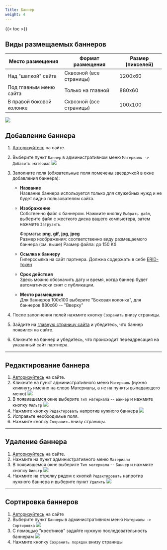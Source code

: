 ```yaml
---
Title: Баннер
weight: 4
---
```

{{< toc >}}

## Виды размещаемых баннеров

| Место размещения          | Формат размещения         | Размер (пикселей)     |
|-------------------------- |-------------------------  |-------------------    |
| Над "шапкой" сайта        | Сквозной (все страницы)   | 1200x60              |
| Под главным меню сайта    | Только на главной         | 880x60                |
| В правой боковой колонке  | Сквозной (все страницы)   | 100x100               |

![](../img/banner_types.png)


## Добавление баннера

1. [Авторизуйтесь](../auth) на сайте.

1. Выберите пункт `Баннер` в административном меню `Материалы -> Добавить материал` ![](../img/create_banner_link.png)

1. Заполните поля (обязательные поля помечены звездочкой в окне добавления баннера):

    - **Название**  
    Название баннера используется только для служебных нужд и не будет видно пользователям сайта.

    - **Изображение**  
    Собственно файл с баннером. Нажмите кнопку `Выбрать файл`, выберите файл с жесткого диска вашего компьютера, затем нажмите `Загрузить`.

        Форматы: **png**, **gif**, **jpg**, **jpeg**  
        Размер изображения: соответственно виду размещаемого баннера (см. выше)
        Размер файла: до 150 Кб

    - **Ссылка к баннеру**  
    Гиперссылка на сайт партнера. Должна содержать в себе [ERID-токен](/ord/erid/)

    - **Срок действия**  
    Здесь можно обозначить дату и время, когда баннер будет автоматически снят с публикации.

    - **Место размещения**  
    Для баннеров 100х100 выберите "Боковая колонка", для баннеров 880х60 -- "Вверху"    

1. После заполнения полей нажмите кнопку `Сохранить` внизу страницы.  

1. Зайдите на [главную страницу сайта](http://zzr.ru) и убедитесь, что баннер появился на сайте.

1. Кликните на баннер и убедитесь, что происходит переадресация на указанный сайт партнера.

--------

## Редактирование баннера

1. [Авторизуйтесь](../auth) на сайте.
1. Кликните на пункт административного меню `Материалы` (нужно кликнуть именно на слово Материалы, а не на пункты выпадающего меню) ![](../img/content_menu_link.png)
1. В появившемся окне выберите `Тип материала` -- `Баннер` и нажмите кнопку `Фильтр` ![](../img/banner_content_filter.png)
1. Нажмите кнопку `Редактировать` напротив нужного баннера ![](../img/banner_edit.png)
1. Исправьте необходимые поля.
1. Нажмите кнопку `Сохранить` внизу страницы.

--------

## Удаление баннера

1. [Авторизуйтесь](../auth) на сайте.
1. Нажмите на пункт административного меню `Материалы`
1. В появившемся окне выберите `Тип материала` -- `Баннер` и нажмите кнопку `Фильтр` ![](../img/banner_content_filter.png)
1. Нажмите на стрелку рядом с кнопкй `Редактировать` напротив нужного баннера и выберите пункт `Удалить` ![](../img/banner_delete.png)

--------

## Сортировка баннеров

1. [Авторизуйтесь](../auth) на сайте
1. Выберите пункт `Баннеры` в административном меню `Материалы -> Сортировка` ![](../img/banner_menu_sort.png)
1. С помощью "крестиков" задайте нужную последовательность баннерам ![](../img/banner_sort.png)
1. Нажмите кнопку `Сохранить порядок` внизу страницы